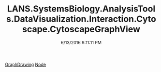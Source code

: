 ﻿---
title: LANS.SystemsBiology.AnalysisTools.DataVisualization.Interaction.Cytoscape.CytoscapeGraphView
date: 6/13/2016 9:11:11 PM
---

[GraphDrawing](T-LANS.SystemsBiology.AnalysisTools.DataVisualization.Interaction.Cytoscape.CytoscapeGraphView.GraphDrawing.html)
[Node](T-LANS.SystemsBiology.AnalysisTools.DataVisualization.Interaction.Cytoscape.CytoscapeGraphView.Node.html)

